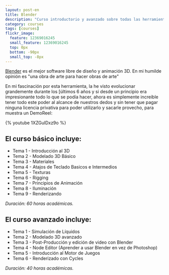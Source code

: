 ```yaml
---
layout: post-en
title: Blender 
description: "Curso introductorio y avanzado sobre todas las herramientas que trae el mejor software libre de diseño 3D."
category: courses 
tags: [courses]
flickr_image:
  feature: 12369016245 
  small_feature: 12369016245 
  top: 0px
  bottom: -90px
  small_top: -8px
---
```


[Blender](http://blender.org/) es el mejor software libre de diseño y animación 3D. En mi humilde opinión es "una obra de arte para hacer obras de arte"

En mi fascinación por esta herramienta, la he visto evolucionar grandemente durante los [últimos 6 años y si desde un principio era impresionante todo lo que se podía hacer, ahora es simplemente increible tener todo este poder al alcance de nuestros dedos y sin tener que pagar ninguna licencia privativa para poder utilizarlo y sacarle provecho, para muestra un DemoReel: 

{% youtube 1XZGulDxz9o %}


## El **curso básico** incluye:

* Tema 1   - Introducción al 3D
* Tema 2   - Modelado 3D Básico
* Tema 3   - Materiales
* Tema 4   - Atajos de Teclado Basicos e Intermedios
* Tema 5   - Texturas
* Tema 6   - Rigging
* Tema 7   - Principios de Animación
* Tema 8   - Iluminación
* Tema 9   - Renderizando

*Duración: 60 horas académicas.*

## El **curso avanzado** incluye:

* Tema 1   - Simulación de Líquidos 
* Tema 2   - Modelado 3D avanzado 
* Tema 3   - Post-Producción y edición de video con Blender 
* Tema 4   - Node Editor (Aprender a usar Blender en vez de Photoshop) 
* Tema 5   - Introducción al Motor de Juegos 
* Tema 6   - Renderizado con Cycles 

*Duración: 40 horas académicas.*
